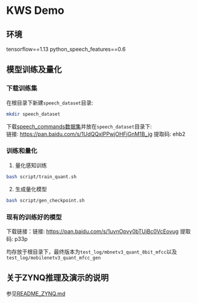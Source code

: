 # KWS Demo

## 环境
tensorflow==1.13
python_speech_features==0.6

## 模型训练及量化

### 下载训练集
在根目录下新建`speech_dataset`目录:
```bash
mkdir speech_dataset
```

下载[speech_commands数据集](https://www.tensorflow.org/datasets/catalog/speech_commands)并放在`speech_dataset`目录下:   
链接: https://pan.baidu.com/s/1UdQQxlPPwjOHFjGnM1B_jg 提取码: ehb2

### 训练和量化

1. 量化感知训练
```bash
bash script/train_quant.sh
```

2. 生成量化模型
```bash
bash script/gen_checkpoint.sh
```

### 现有的训练好的模型
下载链接：链接: https://pan.baidu.com/s/1uvnOpvy0bTUiBc0VcEovug 提取码: p33p

均存放于根目录下，最终版本为`test_log/mbnetv3_quant_8bit_mfcc`以及`test_log/mobilenetv3_quant_mfcc_gen`

## 关于ZYNQ推理及演示的说明
参见[README_ZYNQ.md](./README_ZYNQ.md)